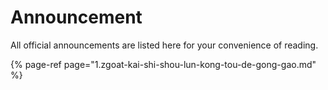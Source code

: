 # Announcement

All official announcements are listed here for your convenience of reading.

{% page-ref page="1.zgoat-kai-shi-shou-lun-kong-tou-de-gong-gao.md" %}



